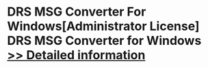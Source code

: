 # DRS MSG Converter For Windows[Administrator License]<br />DRS MSG Converter for Windows<br />[>> Detailed information](https://secure.shareit.com/shareit/product.html?productid=301004308&affiliateid=200057808)